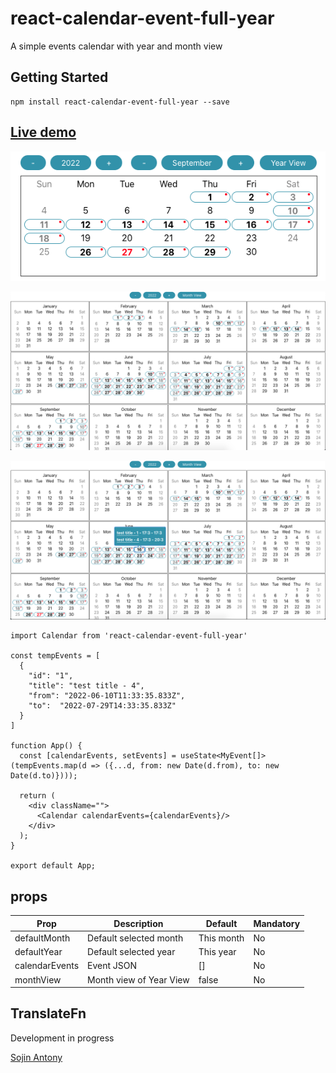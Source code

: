 # react-calendar-event-full-year

A simple events calendar with year and month view

## Getting Started

```
npm install react-calendar-event-full-year --save

```


## [Live demo](https://sojinantony01.github.io/react-calendar-events-full-year/)



![alt text](https://raw.githubusercontent.com/sojinantony01/react-calendar-events-full-year/main/public/images/month.png)

![alt text](https://raw.githubusercontent.com/sojinantony01/react-calendar-events-full-year/main/public/images/year.png)

![alt text](https://raw.githubusercontent.com/sojinantony01/react-calendar-events-full-year/main/public/images/year-event.png)



```
import Calendar from 'react-calendar-event-full-year'

const tempEvents = [
  {
    "id": "1",
    "title": "test title - 4",
    "from": "2022-06-10T11:33:35.833Z",
    "to":  "2022-07-29T14:33:35.833Z"
  }
]

function App() {
  const [calendarEvents, setEvents] = useState<MyEvent[]>(tempEvents.map(d => ({...d, from: new Date(d.from), to: new Date(d.to)})));
  
  return (
    <div className="">
      <Calendar calendarEvents={calendarEvents}/>
    </div>
  );
}

export default App;

```
## props

| Prop | Description | Default | Mandatory
| --- | --- | -- | -- |
| defaultMonth | Default selected month  | This month  |  No |
| defaultYear | Default selected year  | This year  |  No |
| calendarEvents | Event JSON | [] | No
| monthView | Month view of Year View | false | No


## TranslateFn

  Development in progress



[Sojin Antony](https://github.com/sojinantony01)

